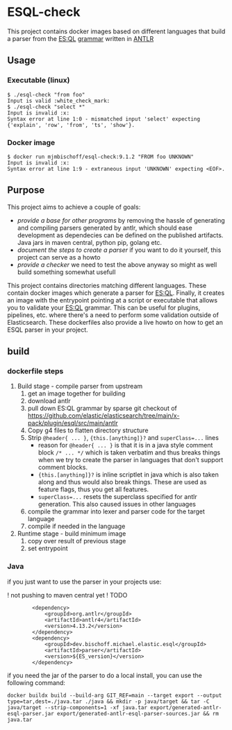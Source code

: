 # ESQL-check

This project contains docker images based on different languages that build a parser from the [ES:QL](https://www.elastic.co/docs/reference/query-languages/esql) [grammar](https://github.com/elastic/elasticsearch/tree/main/x-pack/plugin/esql/src/main/antlr) written in [ANTLR](https://www.antlr.org/)

## Usage

### Executable (linux)

```$ wget -qO esql-check https://github.com/mjmbischoff/esql-check/releases/download/9.1.2/esql-check-java
$ ./esql-check "from foo"
Input is valid :white_check_mark:
$ ./esql-check "select *"
Input is invalid :x:
Syntax error at line 1:0 - mismatched input 'select' expecting {'explain', 'row', 'from', 'ts', 'show'}.
```

### Docker image

```
$ docker run mjmbischoff/esql-check:9.1.2 "FROM foo UNKNOWN"
Input is invalid :x:
Syntax error at line 1:9 - extraneous input 'UNKNOWN' expecting <EOF>.
```

## Purpose
This project aims to achieve a couple of goals:
- *provide a base for other programs* by removing the hassle of generating and compiling parsers generated by antlr, which should ease development as dependecies can be defined on the published artifacts. Java jars in maven central, python pip, golang etc.
- *document the steps to create a parser* if you want to do it yourself,  this project can serve as a howto
- *provide a checker* we need to test the above anyway so might as well build something somewhat usefull

This project contains directories matching different languages. These contain docker images which generate a parser for 
[ES:QL](https://www.elastic.co/docs/reference/query-languages/esql). Finally, it creates an image with the entrypoint 
pointing at a script or executable that allows you to validate your [ES:QL](https://www.elastic.co/docs/reference/query-languages/esql) 
grammar. This can be useful for plugins, pipelines, etc. where there's a need to perform some validation outside of 
Elasticsearch. These dockerfiles also provide a live howto on how to get an ESQL parser in 
your project.

## build

### dockerfile steps

1. Build stage - compile parser from upstream
    1. get an image together for building
    2. download antlr
    3. pull down ES:QL grammar by sparse git checkout of https://github.com/elastic/elasticsearch/tree/main/x-pack/plugin/esql/src/main/antlr
    4. Copy g4 files to flatten directory structure
    5. Strip `@header{ ... }`, `{this.[anything]}?` and `superClass=...` lines
        - reason for `@header{ ... }` is that it is in a java style comment block `/* ... */` which is taken verbatim and thus breaks things when we try to create the parser in languages that don't support comment blocks.
        - `{this.[anything]}?` is inline scriptlet in java which is also taken along and thus would also break things. These are used as feature flags, thus you get all features.
        - `superClass=...` resets the superclass specified for antlr generation. This also caused issues in other languages
    6. compile the grammar into lexer and parser code for the target language
    7. compile if needed in the language
2. Runtime stage - build minimum image
    1. copy over result of previous stage
    2. set entrypoint

### Java

if you just want to use the parser in your projects use:

! not pushing to maven central yet ! TODO
```
        <dependency>
            <groupId>org.antlr</groupId>
            <artifactId>antlr4</artifactId>
            <version>4.13.2</version>
        </dependency>
        <dependency>
            <groupId>dev.bischoff.michael.elastic.esql</groupId>
            <artifactId>parser</artifactId>
            <version>${ES_version}</version>
        </dependency>
```

if you need the jar of the parser to do a local install, you can use the following command:
```
docker buildx build --build-arg GIT_REF=main --target export --output type=tar,dest=./java.tar ./java && mkdir -p java/target && tar -C java/target --strip-components=1 -xf java.tar export/generated-antlr-esql-parser.jar export/generated-antlr-esql-parser-sources.jar && rm java.tar
```